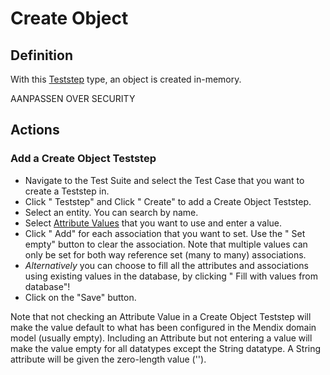 # Create Object

## Definition

With this [Teststep](../Teststep) type, an object is created in-memory.

AANPASSEN OVER SECURITY

## Actions

### Add a Create Object Teststep

- Navigate to the Test Suite and select the Test Case that you want to create a Teststep in.
- Click "<i class="fal fa-info-circle"></i> Teststep" and Click "<i class="fal fa-info-circle"></i> Create" to add a Create Object Teststep.
- Select an entity. You can search by name.
- Select [Attribute Values](../attribute-value) that you want to use and enter a value.
- Click "<i class="fal fa-info-circle"></i> Add" for each association that you want to set. Use the "<i class="fa-empty-set"></i> Set empty" button to clear the association. Note that multiple values can only be set for both way reference set (many to many) associations.
- *Alternatively* you can choose to fill all the attributes and associations using existing values in the database, by clicking "<i class="fas fa-database"></i> Fill with values from database"!
- Click on the "Save" button. 

Note that not checking an Attribute Value in a Create Object Teststep will make the value default to what has been configured in the Mendix domain model (usually empty).
Including an Attribute but not entering a value will make the value empty for all datatypes except the String datatype. A String attribute will be given the zero-length value (''). 